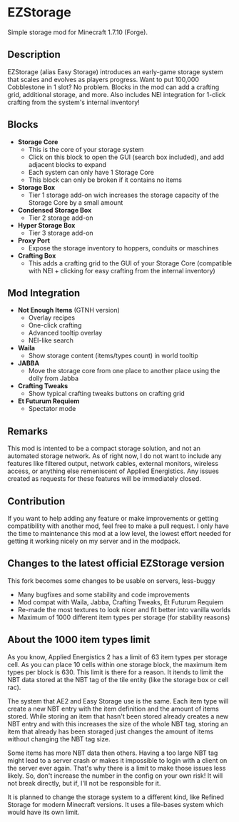 # EZStorage

Simple storage mod for Minecraft 1.7.10 (Forge).

## Description

EZStorage (alias Easy Storage) introduces an early-game storage system that scales and evolves as players progress. Want to put 100,000 Cobblestone in 1 slot? No problem. Blocks in the mod can add a crafting grid, additional storage, and more. Also includes NEI integration for 1-click crafting from the system's internal inventory!
 
## Blocks

- **Storage Core**
  - This is the core of your storage system
  - Click on this block to open the GUI (search box included), and add adjacent blocks to expand
  - Each system can only have 1 Storage Core
  - This block can only be broken if it contains no items
- **Storage Box**
  - Tier 1 storage add-on wich increases the storage capacity of the Storage Core by a small amount
- **Condensed Storage Box**
  - Tier 2 storage add-on
- **Hyper Storage Box**
  - Tier 3 storage add-on
- **Proxy Port**
  - Expose the storage inventory to hoppers, conduits or maschines
- **Crafting Box**
  - This adds a crafting grid to the GUI of your Storage Core (compatible with NEI + clicking for easy crafting from the internal inventory)

## Mod Integration

- **Not Enough Items** (GTNH version)
  - Overlay recipes
  - One-click crafting
  - Advanced tooltip overlay
  - NEI-like search
- **Waila**
  - Show storage content (items/types count) in world tooltip
- **JABBA**
  - Move the storage core from one place to another place using the dolly from Jabba
- **Crafting Tweaks**
  - Show typical crafting tweaks buttons on crafting grid
- **Et Futurum Requiem**
  - Spectator mode

## Remarks

This mod is intented to be a compact storage solution, and not an automated storage network. As of right now, I do not want to include any features like filtered output, network cables, external monitors, wireless access, or anything else remeniscent of Applied Energistics. Any issues created as requests for these features will be immediately closed.

## Contribution

If you want to help adding any feature or make improvements or getting compatibility with another mod, feel free to make a pull request. I only have the time to maintenance this mod at a low level, the lowest effort needed for getting it working nicely on my server and in the modpack.

## Changes to the latest official EZStorage version

This fork becomes some changes to be usable on servers, less-buggy

- Many bugfixes and some stability and code improvements
- Mod compat with Waila, Jabba, Crafting Tweaks, Et Futurum Requiem
- Re-made the most textures to look nicer and fit better into vanilla worlds
- Maximum of 1000 different item types per storage (for stability reasons)

## About the 1000 item types limit

As you know, Applied Energistics 2 has a limit of 63 item types per storage cell. As you can place 10 cells within one storage block, the maximum item types per block is 630. This limit is there for a reason. It itends to limit the NBT data stored at the NBT tag of the tile entity (like the storage box or cell rac).

The system that AE2 and Easy Storage use is the same. Each item type will create a new NBT entry with the item definition and the amount of items stored. While storing an item that hasn't been stored already creates a new NBT entry and with this increases the size of the whole NBT tag, storing an item that already has been storaged just changes the amount of items without changing the NBT tag size.

Some items has more NBT data then others. Having a too large NBT tag might lead to a server crash or makes it impossible to login with a client on the server ever again. That's why there is a limit to make those issues less likely. So, don't increase the number in the config on your own risk! It will not break directly, but if, I'll not be responsible for it.

It is planned to change the storage system to a different kind, like Refined Storage for modern Minecraft versions. It uses a file-bases system which would have its own limit.